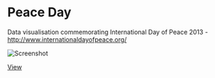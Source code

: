 Peace Day
=========

Data visualisation commemorating International Day of Peace 2013 - http://www.internationaldayofpeace.org/

![Screenshot](http://net-engine.github.io/international-day-of-peace/assets/images/screen.jpg)

[View](http://bigsky.io/projects/peaceday)
